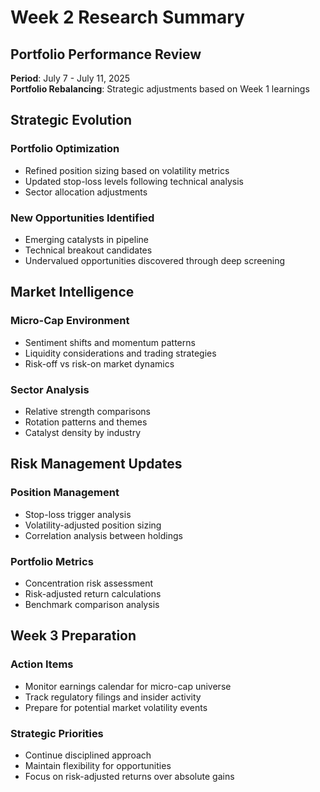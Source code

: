 # Week 2 Research Summary

## Portfolio Performance Review
**Period**: July 7 - July 11, 2025  
**Portfolio Rebalancing**: Strategic adjustments based on Week 1 learnings

## Strategic Evolution
### Portfolio Optimization
- Refined position sizing based on volatility metrics
- Updated stop-loss levels following technical analysis
- Sector allocation adjustments

### New Opportunities Identified
- Emerging catalysts in pipeline
- Technical breakout candidates
- Undervalued opportunities discovered through deep screening

## Market Intelligence
### Micro-Cap Environment
- Sentiment shifts and momentum patterns
- Liquidity considerations and trading strategies
- Risk-off vs risk-on market dynamics

### Sector Analysis
- Relative strength comparisons
- Rotation patterns and themes
- Catalyst density by industry

## Risk Management Updates
### Position Management
- Stop-loss trigger analysis
- Volatility-adjusted position sizing
- Correlation analysis between holdings

### Portfolio Metrics
- Concentration risk assessment
- Risk-adjusted return calculations
- Benchmark comparison analysis

## Week 3 Preparation
### Action Items
- Monitor earnings calendar for micro-cap universe
- Track regulatory filings and insider activity
- Prepare for potential market volatility events

### Strategic Priorities
- Continue disciplined approach
- Maintain flexibility for opportunities
- Focus on risk-adjusted returns over absolute gains
